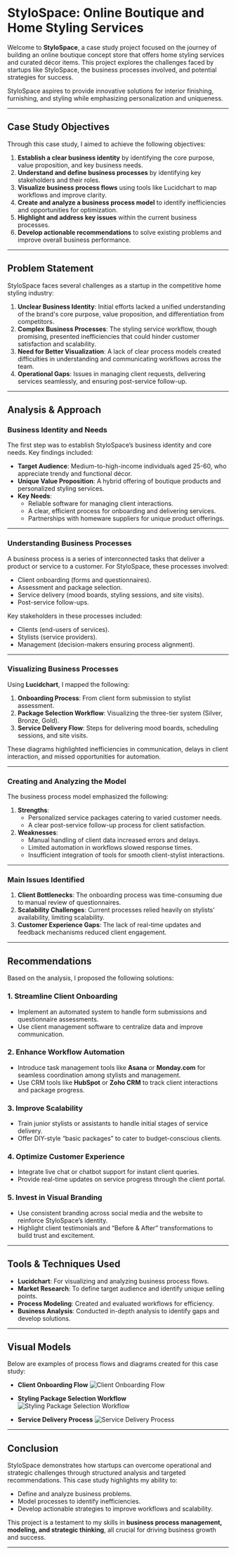 # StyloSpace: Online Boutique and Home Styling Services

Welcome to **StyloSpace**, a case study project focused on the journey of building an online boutique concept store that offers home styling services and curated décor items. This project explores the challenges faced by startups like StyloSpace, the business processes involved, and potential strategies for success.

StyloSpace aspires to provide innovative solutions for interior finishing, furnishing, and styling while emphasizing personalization and uniqueness.

---

## Case Study Objectives

Through this case study, I aimed to achieve the following objectives:

1. **Establish a clear business identity** by identifying the core purpose, value proposition, and key business needs.
2. **Understand and define business processes** by identifying key stakeholders and their roles.
3. **Visualize business process flows** using tools like Lucidchart to map workflows and improve clarity.
4. **Create and analyze a business process model** to identify inefficiencies and opportunities for optimization.
5. **Highlight and address key issues** within the current business processes.
6. **Develop actionable recommendations** to solve existing problems and improve overall business performance.

---

## Problem Statement

StyloSpace faces several challenges as a startup in the competitive home styling industry:

1. **Unclear Business Identity**: Initial efforts lacked a unified understanding of the brand's core purpose, value proposition, and differentiation from competitors.
2. **Complex Business Processes**: The styling service workflow, though promising, presented inefficiencies that could hinder customer satisfaction and scalability.
3. **Need for Better Visualization**: A lack of clear process models created difficulties in understanding and communicating workflows across the team.
4. **Operational Gaps**: Issues in managing client requests, delivering services seamlessly, and ensuring post-service follow-up.

---

## Analysis & Approach

### **Business Identity and Needs**

The first step was to establish StyloSpace’s business identity and core needs. Key findings included:
- **Target Audience**: Medium-to-high-income individuals aged 25-60, who appreciate trendy and functional décor.
- **Unique Value Proposition**: A hybrid offering of boutique products and personalized styling services.
- **Key Needs**:
  - Reliable software for managing client interactions.
  - A clear, efficient process for onboarding and delivering services.
  - Partnerships with homeware suppliers for unique product offerings.

---

### **Understanding Business Processes**

A business process is a series of interconnected tasks that deliver a product or service to a customer. For StyloSpace, these processes involved:
- Client onboarding (forms and questionnaires).
- Assessment and package selection.
- Service delivery (mood boards, styling sessions, and site visits).
- Post-service follow-ups.

Key stakeholders in these processes included:
- Clients (end-users of services).
- Stylists (service providers).
- Management (decision-makers ensuring process alignment).

---

### **Visualizing Business Processes**

Using **Lucidchart**, I mapped the following:
1. **Onboarding Process**: From client form submission to stylist assessment.
2. **Package Selection Workflow**: Visualizing the three-tier system (Silver, Bronze, Gold).
3. **Service Delivery Flow**: Steps for delivering mood boards, scheduling sessions, and site visits.

These diagrams highlighted inefficiencies in communication, delays in client interaction, and missed opportunities for automation.

---

### **Creating and Analyzing the Model**

The business process model emphasized the following:
1. **Strengths**:
   - Personalized service packages catering to varied customer needs.
   - A clear post-service follow-up process for client satisfaction.
2. **Weaknesses**:
   - Manual handling of client data increased errors and delays.
   - Limited automation in workflows slowed response times.
   - Insufficient integration of tools for smooth client-stylist interactions.

---

### **Main Issues Identified**

1. **Client Bottlenecks**: The onboarding process was time-consuming due to manual review of questionnaires.
2. **Scalability Challenges**: Current processes relied heavily on stylists’ availability, limiting scalability.
3. **Customer Experience Gaps**: The lack of real-time updates and feedback mechanisms reduced client engagement.

---

## Recommendations

Based on the analysis, I proposed the following solutions:

### 1. **Streamline Client Onboarding**
   - Implement an automated system to handle form submissions and questionnaire assessments.
   - Use client management software to centralize data and improve communication.

### 2. **Enhance Workflow Automation**
   - Introduce task management tools like **Asana** or **Monday.com** for seamless coordination among stylists and management.
   - Use CRM tools like **HubSpot** or **Zoho CRM** to track client interactions and package progress.

### 3. **Improve Scalability**
   - Train junior stylists or assistants to handle initial stages of service delivery.
   - Offer DIY-style “basic packages” to cater to budget-conscious clients.

### 4. **Optimize Customer Experience**
   - Integrate live chat or chatbot support for instant client queries.
   - Provide real-time updates on service progress through the client portal.

### 5. **Invest in Visual Branding**
   - Use consistent branding across social media and the website to reinforce StyloSpace’s identity.
   - Highlight client testimonials and “Before & After” transformations to build trust and excitement.

---

## Tools & Techniques Used

- **Lucidchart**: For visualizing and analyzing business process flows.
- **Market Research**: To define target audience and identify unique selling points.
- **Process Modeling**: Created and evaluated workflows for efficiency.
- **Business Analysis**: Conducted in-depth analysis to identify gaps and develop solutions.

---

## Visual Models

Below are examples of process flows and diagrams created for this case study:
- **Client Onboarding Flow**
![Client Onboarding Flow](Client%20Onboarding%20Flow.jpeg)

- **Styling Package Selection Workflow**
![Styling Package Selection Workflow](Styling%20Package%20Selection%20Workflow.jpeg)

- **Service Delivery Process**
![Service Delivery Process](Service%20Delivery%20Process.jpeg)
  

---

## Conclusion

StyloSpace demonstrates how startups can overcome operational and strategic challenges through structured analysis and targeted recommendations. This case study highlights my ability to:
- Define and analyze business problems.
- Model processes to identify inefficiencies.
- Develop actionable strategies to improve workflows and scalability.

This project is a testament to my skills in **business process management, modeling, and strategic thinking**, all crucial for driving business growth and success.

---
